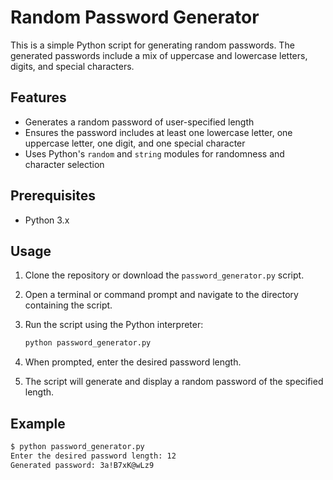 # Random Password Generator

This is a simple Python script for generating random passwords. The generated passwords include a mix of uppercase and lowercase letters, digits, and special characters.

## Features

- Generates a random password of user-specified length
- Ensures the password includes at least one lowercase letter, one uppercase letter, one digit, and one special character
- Uses Python's `random` and `string` modules for randomness and character selection

## Prerequisites

- Python 3.x

## Usage

1. Clone the repository or download the `password_generator.py` script.

2. Open a terminal or command prompt and navigate to the directory containing the script.

3. Run the script using the Python interpreter:

    ```sh
    python password_generator.py
    ```

4. When prompted, enter the desired password length.

5. The script will generate and display a random password of the specified length.

## Example

```sh
$ python password_generator.py
Enter the desired password length: 12
Generated password: 3a!B7xK@wLz9
